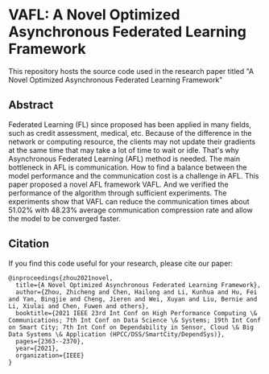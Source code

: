 # VAFL: A Novel Optimized Asynchronous Federated Learning Framework

This repository hosts the source code used in the research paper titled "A Novel Optimized Asynchronous Federated Learning Framework"

## Abstract

Federated Learning (FL) since proposed has been applied in many fields, such as credit assessment, medical, etc. Because of the difference in the network or computing resource, the clients may not update their gradients at the same time that may take a lot of time to wait or idle. That's why Asynchronous Federated Learning (AFL) method is needed. The main bottleneck in AFL is communication. How to find a balance between the model performance and the communication cost is a challenge in AFL. This paper proposed a novel AFL framework VAFL. And we verified the performance of the algorithm through sufficient experiments. The experiments show that VAFL can reduce the communication times about 51.02\% with 48.23\% average communication compression rate and allow the model to be converged faster.

## Citation
If you find this code useful for your research, please cite our paper:

```
@inproceedings{zhou2021novel,
  title={A Novel Optimized Asynchronous Federated Learning Framework},
  author={Zhou, Zhicheng and Chen, Hailong and Li, Kunhua and Hu, Fei and Yan, Bingjie and Cheng, Jieren and Wei, Xuyan and Liu, Bernie and Li, Xiulai and Chen, Fuwen and others},
  booktitle={2021 IEEE 23rd Int Conf on High Performance Computing \& Communications; 7th Int Conf on Data Science \& Systems; 19th Int Conf on Smart City; 7th Int Conf on Dependability in Sensor, Cloud \& Big Data Systems \& Application (HPCC/DSS/SmartCity/DependSys)},
  pages={2363--2370},
  year={2021},
  organization={IEEE}
}
```

 
